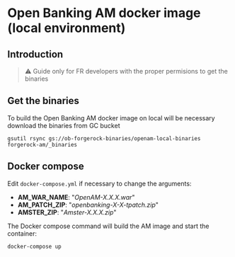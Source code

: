 # Open Banking AM docker image (local environment)
## Introduction
> ⚠ Guide only for FR developers with the proper permisions to get the binaries

## Get the binaries
To build the Open Banking AM docker image on local will be necessary download the binaries from GC bucket
```
gsutil rsync gs://ob-forgerock-binaries/openam-local-binaries forgerock-am/_binaries
```

## Docker compose
Edit `docker-compose.yml` if necessary to change the arguments:
- **AM_WAR_NAME**: "*OpenAM-X.X.X.war*"
- **AM_PATCH_ZIP**: "*openbanking-X-X-tpatch.zip*"
- **AMSTER_ZIP**: "*Amster-X.X.X.zip*"

The Docker compose command will build the AM image and start the container:
```
docker-compose up
```